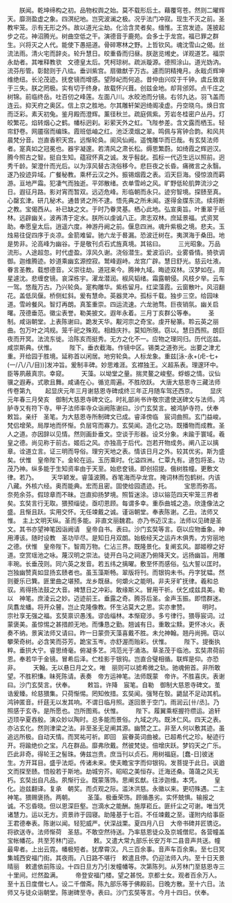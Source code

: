 <!-- { "loadSidebar": true } -->
　　朕闻。乾坤缔构之初。品物权舆之始。莫不载形后土。藉覆穹苍。然则二曜辉天。靡测盈虚之象。四溟纪地。岂究波澜之极。况乎法门冲寂。现生不灭之前。圣教牢笼。示有无形之外。故以道光尘劫。化洽含灵者矣。缅惟。王宫发迹。莲披起步之花。神沼腾光。树曲空低之干。演德音于鹿苑。会多士于龙宫。福已罪之群生。兴将灭之人代。能使下愚挹道。骨碎寒林之野。上哲钦风。魂沈雪山之偈。丝流法雨。清火宅而辞炎。轮升慧日。皎重昏而归昼。朕逖览缃史。详观道艺。福崇永劫者。其唯释教欤　文德皇太后。凭柯琼树。疏派璇源。德照涂山。道光妫汭。流芬彤管。彰懿则于八纮。垂训紫宫。扇徽猷于万古。遽而阴精掩月。永戢贞辉坤维绝纽。长沦茂迹。抚奁镜而增感。望陟屺而何追。昔仲由兴叹于千钟。虞丘致哀于三失。朕之罔极。实有切于终身。故载怀兴葺。创兹金地。却背邠郊。点千庄之树锦。前临终岳。吐百仞之峰莲。左面八川。水皎池而分镜。右邻九达。羽飞盖而连云。抑天府之奥区。信上京之胜地。尔其雕轩架迥绮阁凌虚。丹空晓乌。焕日宫而泛彩。素天初兔。鉴月殿而澄辉。薰径秋兰。疏庭佩紫。芳岩冬桂密户丛丹。灯皎繁花。焰转烟心之鹤。幡标迥刹。彩萦天外之虹。飞陛参差。含文露而栖玉。轻帘舒卷。网靥宿而编珠。霞班低岫之红。池泛漠烟之翠。鸣佩与宵钟合韵。和风共晨梵分音。岂直香积天宫。远惭轮奂。阆风仙阙。遥愧雕华而已哉。有玄奘法师者。寔真如之冠冕也。器宇凝邃。若清风之肃长松。缛思繁蔚。如绮霞之辉迥汉。腾今照古之智。挺自生知。蕴寂怀真之诚。发乎髫龀。孤标一代迈生远以照前。迥秀千龄。架澄什而光后。以为淳风替古浇俗移今。悲巨夜之长昏。痛微言之永翳。遂乃投迹异域。广餐秘教。乘杯云汉之外。振锡烟霞之表。滔天巨海。侵惊浪而羁游。亘地严霜。犯凄气而独逝。平郊散绪。衣单雪岭之风。旷野低轮肌弊流沙之日。遐征月路。影对宵而暂双。远迈危峰。形临朝而永只。迹穷智境。探赜至真。心罄玄津。研几秘术。通昔贤之所不逮。悟先典之所未闻。遂得金牒东流。续将断之教。宝偈西从。补已缺之文。于时乃眷灵基。栖心此地。弘宣奥旨。叶重翠于祇林。远辟幽关。波再清于定水。朕所以虔诚八正。肃志双林。庶延景福。式资冥助。奉愿皇太后。逍遥六度。神游丹阙之前。偃息四洲。魂升紫极之境。悲夫。玉烛易往促四序于炎凉。金箭难留。驰六龙于晷漏。恐波迁树在。夷溟海于桑田。地是势非。沦高峰为幽谷。于是敬刊贞石式旌真境。其铭曰。
　　三光昭象。万品流形。人途超忽。时代虚盈。淳风久谢。浇俗潜生。爱波滔识。业雾昏情。猗欤调御。迦维腾迹。妙道乘幽玄源控寂。鹫峰遐峙。龙宫广辟。慧日舒光。慈云吐液。眷言圣教。载想德音。义崇往劫。道冠来今。腾神九域。晦迹双林。汉梦如在。周星遽沈。悲缠奁镜。哀深栋宇。濯龙潜润。椒风韬绪。霜露朝侵。风枝夕举。云车一驾。悠哉万古。乃兴轮奂。寔构雕华。紫栋留月。红梁藻霞。云窗散叶。风沼翻花。盖低凤偃。桥侧虹斜。爰有慧命。英器灵冲。孤标千载。独步三空。给园味道。雪岭餐风。智灯再朗。真筌重崇。四运流速。六龙驰骛。巨夜销氛。幽关启曙。茂德垂范。徽尘表誉。勒美披文。遐年永着。三月丁亥群公等奉。
　　圣制。咸诣朝堂。上表陈谢曰。跪发天华。觏河宗之奇宝。虔开秘篆。聆云英之丽曲。包万叶之鸿规。笼千祀之殊观。相趋庆抃。莫知所限。窃以。慧日西照。朗巨夜而开冥。法流东徙。洽陈亥而挺秀。无方之化不一。应物之理同归。历代迄兹。咸崇斯典。伏惟。
　　陛下。垂衣截海。作镜中区。锡类之道弥光。出要之津尤重。开给园于胜境。延称首以闲居。地穷轮奂。人标龙象。重兹[泳-永+(虍-七+(一/八/八/目))]发冲旨。爰制丰碑。妙思难涯。玄襟独王。义超系表。理邃环中。臣等夙蔽真宗。幸窥。
　　天藻。以坳堂之量。揣灵鳌之峻壑。蜉蝣之情。议仙骥之遐寿。式歌且舞。咸诵在心。循览周遍。不胜欣跃。
大唐大慈恩寺三藏法师传卷第九
　　起显庆元年三月谢慈恩寺碑成终三年正月随车驾还西京。
　　显庆元年春三月癸亥　御制大慈恩寺碑文讫。时礼部尚书许敬宗遣使送碑文与法师。鸿胪寺又有符下寺。甲子法师率寺众诣阙陈谢曰。沙门玄奘言。被鸿胪寺符。伏奉　敕旨。亲纡　圣笔。为大慈恩寺所制碑文已成。睿泽傍临　宸词曲照。玄门益峻。梵侣增荣。局厚地而怀惭。负层穹而寡力。玄奘闻。造化之功。既播物而成教。圣人之道。亦因辞以见情。然则画卦垂文。空谈于形器。设爻分象。未踰于寰域。羲皇之德。尚见称于前古。姬后之风。亦独高于后代。岂若开物成务。阐八正以摛章。诠道立言。证三明而导俗。理穷天地之表。情该日月之外。较其优劣。斯为盛矣。伏惟　皇帝陛下。金轮在运。玉历乘时。化溢四洲。仁覃九有。道包将圣。功茂乃神。纵多能于生知资率由于天至。始悲奁镜。即创招提。俄树胜幢。更敷文律。若乃。
　　天华颖发。睿藻波腾。吞笔海而孕龙宫。掩词林而包鹤树。内该八藏。外核六经。奥而能典。宏而且密。固使给园遗迹。托。
　　宝思而弥高。奈苑余芬。假琼章而不昧。岂直抑扬梦境。照晢迷涂。谅以镕范四天牢笼三界者矣。玄奘言行无取。猥预缁徒。亟叨恩顾。每谓多幸。重忝曲城之造。欣逢像法之盛。且惭且跃。实用交怀。无任竦戴之诚。谨诣朝堂。奉表陈谢。乙丑。法师又惟。　主上文明天纵。圣而多能。非直文丽魏君。亦乃书迈汉主。法师以见碑是圣文。其书亦望神笔因诣阙请　皇帝自书。表曰。沙门玄奘等言。窃以应物垂象。神用溥该。随时设教　圣功毕尽。是知日月双朗。始极经天之运卉木俱秀。方穷丽地之德。伏惟　皇帝陛下。智周万物。仁沾三界。既隆景化。复阐玄风。鄙姬穆之好道。空赏瑶池之咏。蔑汉明之崇法。徒开白马之祠遂乃俯降天文。远扬幽旨。用雕丰琬。长垂茂则。同六英之发音。若五纬之摛曜。敷至怀而感俗。弘大誓以匡时。岂独幽赞真如显扬玄赜者也。虽玉藻斯畅。翠版将刊。而银钩未书。丹字犹韫。然则夔乐已簨。匪里曲之堪预。龙乡既昼。何爝火之能明。非夫牙旷抚律。羲和总驭。焉得扬法鼓之大音。裨慧日之冲彩。敢缘斯义。冒用干祈。伏乞成兹具美。勒以　神笔。庶淩云之妙。迈迹前王。垂露之奇。腾芬后圣。金声玉振。即悟群迷。凤翥龙蟠。将开众瞽。岂止克隆像教。怀生沾莫大之恩。实亦聿赞。
　　明时。宗社享无强之福。玄奘禀识愚浅。谬齿缁林。本惭窥涉。多亏律行。猥辱宸词。过蒙褒美。虽惊惕之甚措颜无地。而慊恳之勤。翘诚有日。重敢尘黩。更怀冰火。表奏不纳。景寅法师又请曰。昨一日蒙赍天藻喜戴不胜。未允神翰。翘丹尚拥。窃以攀荣奇树。必含笑而芬芳。跪宝玉岑。亦舒渥而贻彩。伏惟。
　　陛下。提衡执粹。垂拱大宁。睿思绮毫。俯凝多艺。鸿范光于涌洛。草圣茂于临池。玄奘肃荷前恩。奉若华于金镜。冒希后泽。伫桂影于银钩。岂直合璧相循。联辉是仰。亦恐非。
　　天翰。无以悬日月之文。唯　丽则可以摅希微之轨。驰魂俯首。非所敢望。不胜积慊。昧死陈请。表奏　帝方运神笔。法师既蒙　帝许。不胜喜庆。表谢曰。沙门玄奘言。伏奉。
　　敕旨。许降　宸笔。自勒　御制大慈恩寺碑文。茧诰爰臻。纶慈猥集。只荷惭惕。罔知攸措。玄奘闻。强弩在彀。鼯鼠不足动其机。鸿钟匿音。纤莛无以发其响。不谓日临月照。遂回景于空门。雨润云[卄/丞]。乃照感于玄寺。是所愿也。岂所图焉。伏惟。
　　陛下。履翼乘枢握符缵运。追轩迈顼孕夏吞殷。演众妙以陶时。总多能而景俗。九域之内。既沐仁风。四天之表。亦沾玄化。然则津梁之法。非至圣无足阐其源。幽赞之工。非至人何以敷其迹。虽追远所极。自动天情。而冥祐可祈。即回　宸眷英词曲被。已超希代之珍。秘迹行开。将踰绝价之宝。凡在群品。靡弗欣戴。然彼梵徒。倍增庆跃。梦钧天之广乐。匹此非奇。得轮王之髻珠。俦兹岂贵。庶当刊以贞石。用树福庭。[蠢-日]彼迷生。方开耳目。盛乎法炬。传诸未来。使夫瞻宝字而仰银钩。发菩提于此日。讽遒文而探至赜。悟般若于斯地。劫城穷芥。昭昭之美恒存。迁海还桑。蔼蔼之风无朽。玄奘出自凡品。夙惭行业。既蒙落饰。思阐玄猷。往涉迦维。本凭。
　　皇化。迨兹翻译。复承　朝奖。而贞观之际。滥沐洪慈。永徽以来。更叨殊遇。二主神笔。猥赐褒扬。两朝。
　　圣藻。极垂荣饰。顾循愚劣。实怀兢惧。输报之诚。不忘昏晓。但以恩深巨壑。岂滴水之能酬。施厚崧丘。匪纤尘之可谢。唯当凭诸慧力。运以无方。资景祚于园寝。助隆基于七百。不任竦戴之至。谨附内给事臣王君德奉表。陈谢以闻。轻犯威严。伏深战栗。夏四月八日　大帝书碑并匠镌讫。将欲送寺。法师惭荷　圣慈。不敢空然待送。乃率慈恩徒众及京城僧尼。各营幢盖宝帐幡花。共至芳林门迎。
　　敕。又遣大常九部乐长安万年二县音声共送。幢最卑者。上出云霓。幡极短者。犹摩霄汉。凡三百余事。音声车百余乘。至七日冥集城西安福门街。其夜雨。八日路不堪行　敕遣且停。仍迎法师入内。至十日天景晴丽　敕遣依前陈设。十四日旦方乃引发幢幡等。次第陈列。从芳林门至慈恩寺三十里间。烂然盈满。
　　帝登安福门楼。望之甚悦。京都士女。观者百余万人。至十五日度僧七人。设二千僧斋。陈九部乐等于佛殿前。日晚方散。至十六日。法师又与徒众诣朝堂。陈谢碑至寺。表曰。沙门玄奘等言。今月十四日。伏奉。
